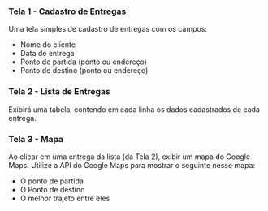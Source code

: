 ### Tela 1 - Cadastro de Entregas

Uma tela simples de cadastro de entregas com os campos:

- Nome do cliente
- Data de entrega
- Ponto de partida (ponto ou endereço)
- Ponto de destino (ponto ou endereço)

### Tela 2 - Lista de Entregas

Exibirá uma tabela, contendo em cada linha os dados cadastrados de cada entrega.

### Tela 3 - Mapa

Ao clicar em uma entrega da lista (da Tela 2), exibir um mapa do Google Maps.
Utilize a API do Google Maps para mostrar o seguinte nesse mapa:

- O ponto de partida
- O Ponto de destino
- O melhor trajeto entre eles
